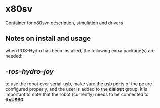 x80sv
=====

Container for x80svn description, simulation and drivers



Notes on install and usage
-----

when ROS-Hydro has been installed, the following extra package(s) are needed:

-___ros-hydro-joy___
-

to use the robot over serial-usb, make sure the usb ports of the pc are configured properly, and the user is added to the __dialout__ group.
It is important to note that the robot (currently) needs to be connected to __ttyUSB0__


